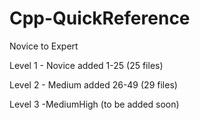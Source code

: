 # Cpp-QuickReference
Novice to Expert

Level 1 - Novice added 1-25 (25 files)

Level 2 - Medium added 26-49 (29 files)

Level 3 -MediumHigh (to be added soon)


